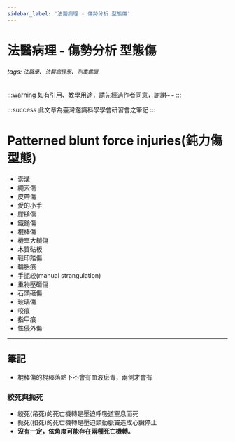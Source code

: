 ```yaml
---
sidebar_label: '法醫病理 - 傷勢分析 型態傷'
---
```


# 法醫病理 - 傷勢分析 型態傷
###### tags: `法醫學`、`法醫病理學`、`刑事鑑識`

:::warning
如有引用、教學用途，請先經過作者同意，謝謝~~
:::

:::success
此文章為臺灣鑑識科學學會研習會之筆記
:::

# Patterned blunt force injuries(鈍力傷型態)
- 索溝
- 繩索傷
- 皮帶傷
- 愛的小手
- 膠槌傷
- 鐵鎚傷
- 棍棒傷
- 機車大鎖傷
- 木質砧板
- 鞋印踏傷
- 輪胎痕
- 手扼絞(manual strangulation) 
- 重物壓砸傷
- 石頭砸傷
- 玻璃傷
- 咬痕
- 指甲痕
- 性侵外傷
---
## 筆記
- 棍棒傷的棍棒落點下不會有血液瘀青，兩側才會有

### 絞死與扼死
- 絞死(吊死)的死亡機轉是壓迫呼吸道窒息而死
- 扼死(掐死)的死亡機轉是壓迫頸動脈竇造成心臟停止
- **沒有一定，依角度可能存在兩種死亡機轉。**
